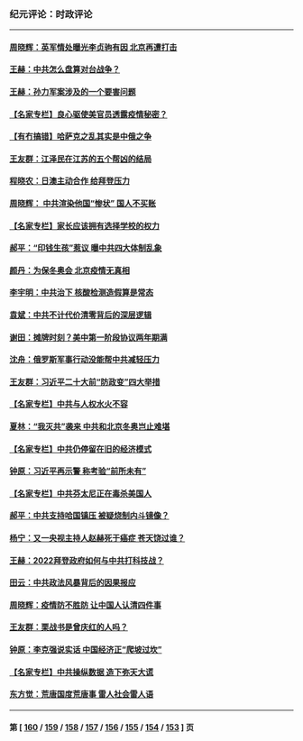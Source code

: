 ### 纪元评论：时政评论
---
#### [周晓辉：英军情处曝光李贞驹有因 北京再遭打击](../../pages/nsc1025/n13507104.md) 
#### [王赫：中共怎么盘算对台战争？](../../pages/nsc1025/n13505689.md) 
#### [王赫：孙力军案涉及的一个要害问题](../../pages/nsc1025/n13505244.md) 
#### [【名家专栏】良心驱使美官员透露疫情秘密？](../../pages/nsc1025/n13504846.md) 
#### [【有冇搞错】哈萨克之乱其实是中俄之争](../../pages/nsc1025/n13505528.md) 
#### [王友群：江泽民在江苏的五个帮凶的结局](../../pages/nsc1025/n13503194.md) 
#### [程晓农：日澳主动合作 给拜登压力](../../pages/nsc1025/n13503861.md) 
#### [周晓辉： 中共渲染他国“惨状” 国人不买账](../../pages/nsc1025/n13502928.md) 
#### [【名家专栏】家长应该拥有选择学校的权力](../../pages/nsc1025/n13502331.md) 
#### [郝平：“印钱生孩”惹议 曝中共四大体制乱象](../../pages/nsc1025/n13503066.md) 
#### [颜丹：为保冬奥会 北京疫情无真相](../../pages/nsc1025/n13502850.md) 
#### [李宇明：中共治下 核酸检测造假算是常态](../../pages/nsc1025/n13502718.md) 
#### [袁斌：中共不计代价清零背后的深层逻辑](../../pages/nsc1025/n13501619.md) 
#### [谢田：摊牌时刻？美中第一阶段协议两年期满](../../pages/nsc1025/n13501263.md) 
#### [沈舟：俄罗斯军事行动没能帮中共减轻压力](../../pages/nsc1025/n13500551.md) 
#### [王友群：习近平二十大前“防政变”四大举措](../../pages/nsc1025/n13500588.md) 
#### [【名家专栏】中共与人权水火不容](../../pages/nsc1025/n13500019.md) 
#### [夏林：“我灭共”袭来 中共和北京冬奥岂止难堪](../../pages/nsc1025/n13500485.md) 
#### [【名家专栏】中共仍停留在旧的经济模式](../../pages/nsc1025/n13499996.md) 
#### [钟原：习近平再示警 称考验“前所未有”](../../pages/nsc1025/n13498393.md) 
#### [【名家专栏】中共芬太尼正在毒杀美国人](../../pages/nsc1025/n13497438.md) 
#### [郝平：中共支持哈国镇压 被疑烧制内斗镜像？](../../pages/nsc1025/n13497952.md) 
#### [杨宁：又一央视主持人赵赫死于癌症 苍天饶过谁？](../../pages/nsc1025/n13497655.md) 
#### [王赫：2022拜登政府如何与中共打科技战？](../../pages/nsc1025/n13496893.md) 
#### [田云：中共政法风暴背后的因果报应](../../pages/nsc1025/n13496264.md) 
#### [周晓辉：疫情防不胜防  让中国人认清四件事](../../pages/nsc1025/n13495551.md) 
#### [王友群：栗战书是曾庆红的人吗？](../../pages/nsc1025/n13495738.md) 
#### [钟原：李克强说实话 中国经济正“爬坡过坎”](../../pages/nsc1025/n13495582.md) 
#### [【名家专栏】中共操纵数据 造下弥天大谎](../../pages/nsc1025/n13495097.md) 
#### [东方觉：荒唐国度荒唐事 雷人社会雷人语](../../pages/nsc1025/n13494708.md) 

---
#### 第 [ [160](./160.md) / [159](./159.md) / [158](./158.md) / [157](./157.md) / [156](./156.md) / [155](./155.md) / [154](./154.md) / [153](./153.md) ] 页
